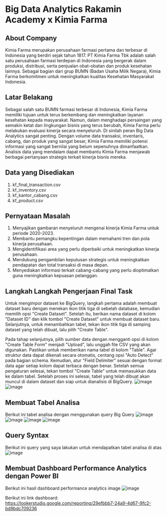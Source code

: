 # Big Data Analytics Rakamin Academy x Kimia Farma
## About Company
Kimia Farma merupakan perusahaan farmasi pertama dan terbesar di Indonesia yang berdiri sejak tahun 1817. PT Kimia Farma Tbk adalah salah satu perusahaan farmasi terdepan di Indonesia yang bergerak dalam produksi, distribusi, serta penjualan obat-obatan dan produk kesehatan lainnya. Sebagai bagian dari grup BUMN (Badan Usaha Milik Negara), Kimia Farma berkomitmen untuk meningkatkan kualitas Kesehatan Masyarakat Indonesia.

## Latar Belakang
Sebagai salah satu BUMN farmasi terbesar di Indonesia, Kimia Farma memiliki tujuan untuk terus berkembang dan meningkatkan layanan kesehatan kepada masyarakat. Namun, dalam menghadapi persaingan yang semakin ketat dan lingkungan bisnis yang terus berubah, Kimia Farma perlu melakukan evaluasi kinerja secara menyeluruh. Di sinilah peran Big Data Analytics sangat penting. Dengan volume data transaksi, inventaris, cabang, dan produk yang sangat besar, Kimia Farma memiliki potensi informasi yang sangat bernilai yang belum sepenuhnya dimanfaatkan. Analisis data yang mendalam dapat membantu Kimia Farma menjawab berbagai pertanyaan strategis terkait kinerja bisnis mereka.

## Data yang Disediakan
1. kf_final_transaction.csv
2. kf_inventory.csv
3. kf_kantor_cabang.csv
4. kf_product.csv

## Pernyataan Masalah
1. Menyajikan gambaran menyeluruh mengenai kinerja Kimia Farma untuk periode 2020-2023.
2. Membantu pemangku kepentingan dalam memahami tren dan pola kinerja perusahaan.
3. Mengidentifikasi area yang perlu diperbaiki untuk meningkatkan kinerja perusahaan.
4. Mendukung pengambilan keputusan strategis untuk meningkatkan pendapatan dan total transaksi di masa depan.
5. Menyediakan informasi terkait cabang-cabang yang perlu dioptimalkan guna meningkatkan kepuasan pelanggan.

## Langkah Langkah Pengerjaan Final Task
Untuk mengimpor dataset ke BigQuery, langkah pertama adalah membuat dataset baru dengan menekan ikon titik tiga di sebelah database, kemudian memilih opsi "Create Dataset". Setelah itu, berikan nama dataset di kolom "Dataset ID" dan klik tombol "Create Dataset" untuk membuat dataset baru. Selanjutnya, untuk menambahkan tabel, tekan ikon titik tiga di samping dataset yang telah dibuat, lalu pilih "Create Table".

Pada tahap selanjutnya, pilih sumber data dengan mengganti opsi di kolom "Create Table Form" menjadi "Upload", lalu unggah file CSV yang akan digunakan. Pastikan untuk memberikan nama tabel di kolom "Table". Agar struktur data dapat dikenali secara otomatis, centang opsi "Auto Detect" pada bagian schema. Kemudian, atur "Field Delimiter" sesuai dengan format data agar setiap kolom dapat terbaca dengan benar. Setelah semua pengaturan selesai, tekan tombol "Create Table" untuk memasukkan data ke dalam tabel. Setelah proses ini selesai, tabel yang telah dibuat akan muncul di dalam dataset dan siap untuk dianalisis di BigQuery.
![image](https://github.com/user-attachments/assets/b4f2f1f4-86af-4e72-af9e-0deb44fed773)
![image](https://github.com/user-attachments/assets/e7c09936-4c51-484b-be08-fdd6ea59c273)

## Membuat Tabel Analisa
Berikut ini tabel analisa dengan menggunakan query Big Query
![image](https://github.com/user-attachments/assets/686b0954-d07e-444f-b8d3-e8d5e53ea520)
![image](https://github.com/user-attachments/assets/9d16402c-65df-420a-bba3-cf1decc1457f)
![image](https://github.com/user-attachments/assets/06472899-d950-4a36-8623-adf4f0c1ac52)
![image](https://github.com/user-attachments/assets/2367b449-af72-42a2-9578-13a80062f235)

## Query Syntax
Berikut ini query yang saya lakukan untuk mendapatkan tabel analisa di atas 
![image](https://github.com/user-attachments/assets/2f3f3087-a30b-4f3c-9674-7a86f0e0a6fa)

## Membuat Dashboard Performance Analytics dengan Power BI
Berikut ini hasil dashboard performance analytics image
![image](https://github.com/user-attachments/assets/d1fac761-f0b8-4633-a905-3370f901c68d)

Berikut ini link dashboard: https://lookerstudio.google.com/reporting/29efbbb7-24a9-4d67-9fc2-bd9bdc709236





